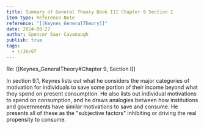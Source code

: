 ```yaml
---
title: Summary of General Theory Book III Chapter 9 Section I
item type: Reference Note
reference: "[[Keynes_GeneralTheory]]"
date: 2024-08-27
author: Spencer Saar Cavanaugh
publish: true
tags:
  - r/JK/GT
---
```

Re: [[Keynes_GeneralTheory#Chapter 9, Section I]]

In section 9.1, Keynes lists out what he considers the major categories of motivation for individuals to save some portion of their income beyond what they spend on present consumption. He also lists out individual motivations to spend on consumption, and he draws analogies between how institutions and governments have similar motivations to save and consume. He presents all of these as the "subjective factors" inhibiting or driving the real propensity to consume.